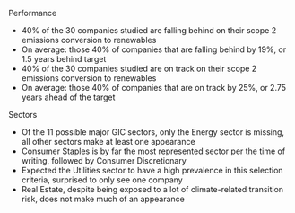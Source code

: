Performance

- 40% of the 30 companies studied are falling behind on their scope 2 emissions conversion to renewables
- On average: those 40% of companies that are falling behind by 19%, or 1.5 years behind target
- 40% of the 30 companies studied are on track on their scope 2 emissions conversion to renewables
- On average: those 40% of companies that are on track by 25%, or 2.75 years ahead of the target

Sectors

- Of the 11 possible major GIC sectors, only the Energy sector is missing, all other sectors make at least one appearance
- Consumer Staples is by far the most represented sector per the time of writing, followed by Consumer Discretionary
- Expected the Utilities sector to have a high prevalence in this selection criteria, surprised to only see one company
- Real Estate, despite being exposed to a lot of climate-related transition risk, does not make much of an appearance
